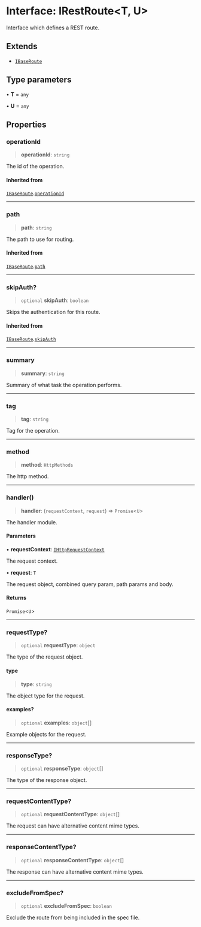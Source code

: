 # Interface: IRestRoute\<T, U\>

Interface which defines a REST route.

## Extends

- [`IBaseRoute`](IBaseRoute.md)

## Type parameters

• **T** = `any`

• **U** = `any`

## Properties

### operationId

> **operationId**: `string`

The id of the operation.

#### Inherited from

[`IBaseRoute`](IBaseRoute.md).[`operationId`](IBaseRoute.md#operationid)

***

### path

> **path**: `string`

The path to use for routing.

#### Inherited from

[`IBaseRoute`](IBaseRoute.md).[`path`](IBaseRoute.md#path)

***

### skipAuth?

> `optional` **skipAuth**: `boolean`

Skips the authentication for this route.

#### Inherited from

[`IBaseRoute`](IBaseRoute.md).[`skipAuth`](IBaseRoute.md#skipauth)

***

### summary

> **summary**: `string`

Summary of what task the operation performs.

***

### tag

> **tag**: `string`

Tag for the operation.

***

### method

> **method**: `HttpMethods`

The http method.

***

### handler()

> **handler**: (`requestContext`, `request`) => `Promise`\<`U`\>

The handler module.

#### Parameters

• **requestContext**: [`IHttpRequestContext`](IHttpRequestContext.md)

The request context.

• **request**: `T`

The request object, combined query param, path params and body.

#### Returns

`Promise`\<`U`\>

***

### requestType?

> `optional` **requestType**: `object`

The type of the request object.

#### type

> **type**: `string`

The object type for the request.

#### examples?

> `optional` **examples**: `object`[]

Example objects for the request.

***

### responseType?

> `optional` **responseType**: `object`[]

The type of the response object.

***

### requestContentType?

> `optional` **requestContentType**: `object`[]

The request can have alternative content mime types.

***

### responseContentType?

> `optional` **responseContentType**: `object`[]

The response can have alternative content mime types.

***

### excludeFromSpec?

> `optional` **excludeFromSpec**: `boolean`

Exclude the route from being included in the spec file.
